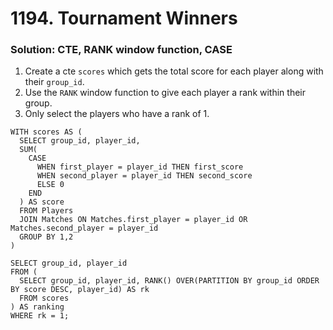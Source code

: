# 1194. Tournament Winners

### Solution: CTE, RANK window function, CASE

1. Create a cte `scores` which gets the total score for each player along with their `group_id`.
2. Use the `RANK` window function to give each player a rank within their group.
3. Only select the players who have a rank of 1.

```
WITH scores AS (
  SELECT group_id, player_id, 
  SUM(
    CASE 
      WHEN first_player = player_id THEN first_score
      WHEN second_player = player_id THEN second_score
      ELSE 0
    END
  ) AS score
  FROM Players
  JOIN Matches ON Matches.first_player = player_id OR Matches.second_player = player_id
  GROUP BY 1,2
)

SELECT group_id, player_id
FROM (
  SELECT group_id, player_id, RANK() OVER(PARTITION BY group_id ORDER BY score DESC, player_id) AS rk
  FROM scores
) AS ranking
WHERE rk = 1;
```